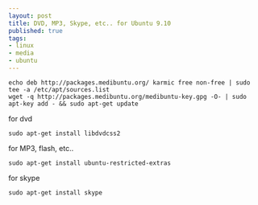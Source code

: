 ```yaml
---
layout: post
title: DVD, MP3, Skype, etc.. for Ubuntu 9.10
published: true
tags: 
- linux
- media
- ubuntu
---
```


```
echo deb http://packages.medibuntu.org/ karmic free non-free | sudo tee -a /etc/apt/sources.list
wget -q http://packages.medibuntu.org/medibuntu-key.gpg -O- | sudo apt-key add - && sudo apt-get update
```

for dvd

```
sudo apt-get install libdvdcss2
```

for MP3, flash, etc..

```
sudo apt-get install ubuntu-restricted-extras
```

for skype

```
sudo apt-get install skype
```
